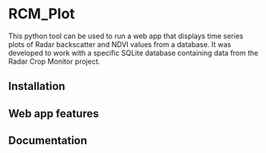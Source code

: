 # RCM_Plot
This python tool can be used to run a web app that displays time series plots of Radar backscatter and NDVI values from a database. It was developed to work with a specific SQLite database containing data from the Radar Crop Monitor project. 

## Installation

## Web app features

## Documentation
